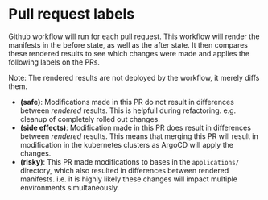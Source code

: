 # Pull request labels
Github workflow will run for each pull request.
This workflow will render the manifests in the before state, as well as the after state.
It then compares these rendered results to see which changes were made and applies the following labels on the PRs.

Note: The rendered results are not deployed by the workflow, it merely diffs them.


* __(safe)__: Modifications made in this PR do not result in differences between *rendered* results. 
This is helpfull during refactoring. e.g. cleanup of completely rolled out changes.
* __(side effects)__: Modification made in this PR does result in differences between *rendered* results.
This means that merging this PR will result in modification in the kubernetes clusters as ArgoCD will apply the changes.
* __(risky)__: This PR made modifications to bases in the `applications/` directory, which also resulted in differences between rendered manifests. i.e. it is highly likely these changes will impact multiple environments simultaneously.
